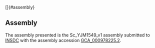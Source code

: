 []{#assembly}

Assembly
--------

The assembly presented is the Sc\_YJM1549\_v1 assembly submitted to
[INSDC](http://www.insdc.org) with the assembly accession
[GCA\_000978225.2](http://www.ebi.ac.uk/ena/data/view/GCA_000978225.2).
